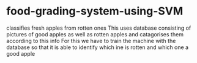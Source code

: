 # food-grading-system-using-SVM
classifies fresh apples from rotten ones
This uses database consisting of pictures of good apples as well as rotten apples and catagorises them according to this info
For this we have to train the machine with the database so that it is able to identify which ine is rotten and which one a good apple 
